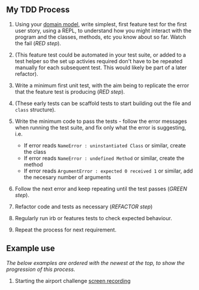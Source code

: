 ## My TDD Process

1. Using your [domain model](https://github.com/mattTea/Portfolio/blob/master/processes/problem_breakdown.md), write simplest, first feature test for the first user story, using a REPL, to understand how you might interact with the program and the classes, methods, etc you know about so far. Watch the fail (_RED step_).
2. (This feature test could be automated in your test suite, or added to a test helper so the set up activies required don't have to be repeated manually for each subsequent test. This would likely be part of a later refactor).
3. Write a minimum first unit test, with the aim being to replicate the error that the feature test is producing (_RED step_).
4. (These early tests can be scaffold tests to start building out the file and `class` structure).
5. Write the minimum code to pass the tests - follow the error messages when running the test suite, and fix only what the error is suggesting, i.e.
    - If error reads `NameError : uninstantiated Class` or similar, create the class
    - If error reads `NameError : undefined Method` or similar, create the method
    - If error reads `ArgumentError : expected 0 received 1` or similar, add the necesary number of arguments

6. Follow the next error and keep repeating until the test passes (_GREEN step_).
7. Refactor code and tests as necessary (_REFACTOR step_)
8. Regularly run irb or features tests to check expected behaviour.
9. Repeat the process for next requirement.



## Example use

_The below examples are ordered with the newest at the top, to show the progression of this process._


1. Starting the airport challenge [screen recording](https://github.com/mattTea/airport_challenge/blob/master/problem/TDD-screen-recording-airport.mp4)

